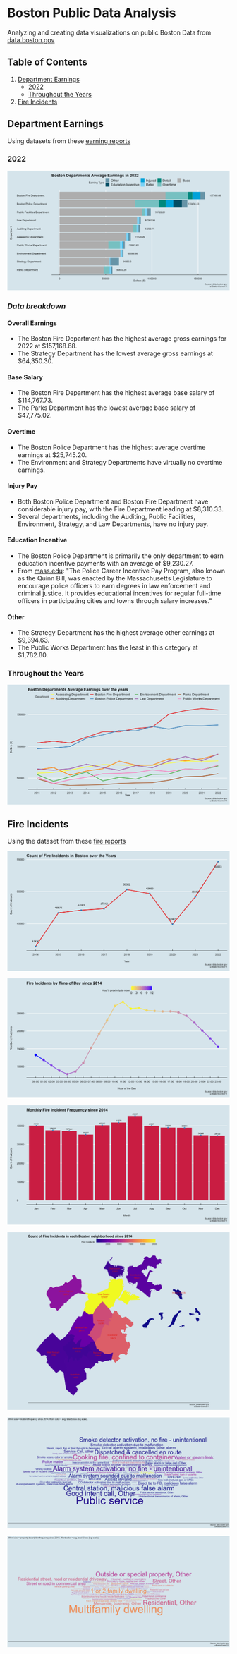 # Boston Public Data Analysis
Analyzing and creating data visualizations on public Boston Data from [data.boston.gov](data.boston.gov)

## Table of Contents

1. [Department Earnings](#department-earnings)
    - [2022](#2022)
    - [Throughout the Years](#throughout-the-years)
3. [Fire Incidents](#fire-incidents)

## Department Earnings

Using datasets from these [earning reports](https://data.boston.gov/dataset/employee-earnings-report)

### 2022

![](./Department_Earnings/stacked_2022_earnings.png)<!-- -->

### _Data breakdown_

#### Overall Earnings
- The Boston Fire Department has the highest average gross earnings for 2022 at $157,168.68.
- The Strategy Department has the lowest average gross earnings at $64,350.30.

#### Base Salary
- The Boston Fire Department has the highest average base salary of $114,767.73.
- The Parks Department has the lowest average base salary of $47,775.02.

#### Overtime

- The Boston Police Department has the highest average overtime earnings at $25,745.20.
- The Environment and Strategy Departments have virtually no overtime earnings.

#### Injury Pay

- Both Boston Police Department and Boston Fire Department have considerable injury pay, with the Fire Department leading at $8,310.33.
- Several departments, including the Auditing, Public Facilities, Environment, Strategy, and Law Departments, have no injury pay.

#### Education Incentive

- The Boston Police Department is primarily the only department to earn education incentive payments with an average of $9,230.27.
- From [mass.edu](https://www.mass.edu/osfa/initiatives/pcipp.asp): "The Police Career Incentive Pay Program, also known as the Quinn Bill, was enacted by the Massachusetts Legislature to encourage police officers to earn degrees in law enforcement and criminal justice.  It provides educational incentives for regular full-time officers in participating cities and towns through salary increases."

#### Other

- The Strategy Department has the highest average other earnings at $9,394.63.
- The Public Works Department has the least in this category at $1,782.80.

### Throughout the Years

![](./Department_Earnings/line_plot.png)<!-- -->

## Fire Incidents

Using the dataset from these [fire reports](https://data.boston.gov/dataset/fire-incident-reporting)

![](./Fire_incidents/incident_years.png)<!-- -->

![](./Fire_incidents/incident_hours.png)<!-- -->

![](./Fire_incidents/incident_months.png)<!-- -->

![](./Fire_incidents/incident_choro.png)<!-- -->

![](./Fire_incidents/incident_word_cloud.png)<!-- -->

![](./Fire_incidents/incident_prop_word_cloud.png)<!-- -->
